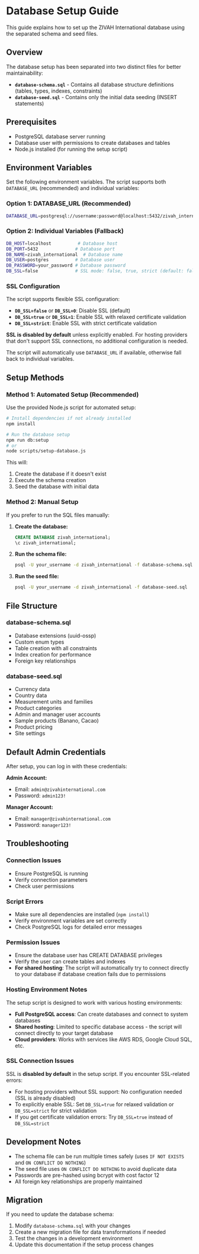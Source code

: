 # Database Setup Guide

This guide explains how to set up the ZIVAH International database using the separated schema and seed files.

## Overview

The database setup has been separated into two distinct files for better maintainability:

- **`database-schema.sql`** - Contains all database structure definitions (tables, types, indexes, constraints)
- **`database-seed.sql`** - Contains only the initial data seeding (INSERT statements)

## Prerequisites

- PostgreSQL database server running
- Database user with permissions to create databases and tables
- Node.js installed (for running the setup script)

## Environment Variables

Set the following environment variables. The script supports both `DATABASE_URL` (recommended) and individual variables:

### Option 1: DATABASE_URL (Recommended)

```bash
DATABASE_URL=postgresql://username:password@localhost:5432/zivah_international
```

### Option 2: Individual Variables (Fallback)

```bash
DB_HOST=localhost          # Database host
DB_PORT=5432              # Database port
DB_NAME=zivah_international  # Database name
DB_USER=postgres          # Database user
DB_PASSWORD=your_password # Database password
DB_SSL=false              # SSL mode: false, true, strict (default: false)
```

### SSL Configuration

The script supports flexible SSL configuration:

- **`DB_SSL=false`** or **`DB_SSL=0`**: Disable SSL (default)
- **`DB_SSL=true`** or **`DB_SSL=1`**: Enable SSL with relaxed certificate validation
- **`DB_SSL=strict`**: Enable SSL with strict certificate validation

**SSL is disabled by default** unless explicitly enabled. For hosting providers that don't support SSL connections, no additional configuration is needed.

The script will automatically use `DATABASE_URL` if available, otherwise fall back to individual variables.

## Setup Methods

### Method 1: Automated Setup (Recommended)

Use the provided Node.js script for automated setup:

```bash
# Install dependencies if not already installed
npm install

# Run the database setup
npm run db:setup
# or
node scripts/setup-database.js
```

This will:

1. Create the database if it doesn't exist
2. Execute the schema creation
3. Seed the database with initial data

### Method 2: Manual Setup

If you prefer to run the SQL files manually:

1. **Create the database:**

   ```sql
   CREATE DATABASE zivah_international;
   \c zivah_international;
   ```

2. **Run the schema file:**

   ```bash
   psql -U your_username -d zivah_international -f database-schema.sql
   ```

3. **Run the seed file:**
   ```bash
   psql -U your_username -d zivah_international -f database-seed.sql
   ```

## File Structure

### database-schema.sql

- Database extensions (uuid-ossp)
- Custom enum types
- Table creation with all constraints
- Index creation for performance
- Foreign key relationships

### database-seed.sql

- Currency data
- Country data
- Measurement units and families
- Product categories
- Admin and manager user accounts
- Sample products (Banano, Cacao)
- Product pricing
- Site settings

## Default Admin Credentials

After setup, you can log in with these credentials:

**Admin Account:**

- Email: `admin@zivahinternational.com`
- Password: `admin123!`

**Manager Account:**

- Email: `manager@zivahinternational.com`
- Password: `manager123!`

## Troubleshooting

### Connection Issues

- Ensure PostgreSQL is running
- Verify connection parameters
- Check user permissions

### Script Errors

- Make sure all dependencies are installed (`npm install`)
- Verify environment variables are set correctly
- Check PostgreSQL logs for detailed error messages

### Permission Issues

- Ensure the database user has CREATE DATABASE privileges
- Verify the user can create tables and indexes
- **For shared hosting**: The script will automatically try to connect directly to your database if database creation fails due to permissions

### Hosting Environment Notes

The setup script is designed to work with various hosting environments:

- **Full PostgreSQL access**: Can create databases and connect to system databases
- **Shared hosting**: Limited to specific database access - the script will connect directly to your target database
- **Cloud providers**: Works with services like AWS RDS, Google Cloud SQL, etc.

### SSL Connection Issues

SSL is **disabled by default** in the setup script. If you encounter SSL-related errors:

- For hosting providers without SSL support: No configuration needed (SSL is already disabled)
- To explicitly enable SSL: Set `DB_SSL=true` for relaxed validation or `DB_SSL=strict` for strict validation
- If you get certificate validation errors: Try `DB_SSL=true` instead of `DB_SSL=strict`

## Development Notes

- The schema file can be run multiple times safely (uses `IF NOT EXISTS` and `ON CONFLICT DO NOTHING`)
- The seed file uses `ON CONFLICT DO NOTHING` to avoid duplicate data
- Passwords are pre-hashed using bcrypt with cost factor 12
- All foreign key relationships are properly maintained

## Migration

If you need to update the database schema:

1. Modify `database-schema.sql` with your changes
2. Create a new migration file for data transformations if needed
3. Test the changes in a development environment
4. Update this documentation if the setup process changes
